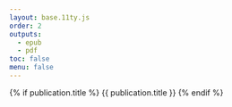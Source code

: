 ```yaml
---
layout: base.11ty.js
order: 2
outputs:
  - epub
  - pdf
toc: false
menu: false
---
```

<div class="half-title-page">
  {% if publication.title %}
  <span class="title-htp">
    {{ publication.title }}
  </span>
  {% endif %}
</div>
